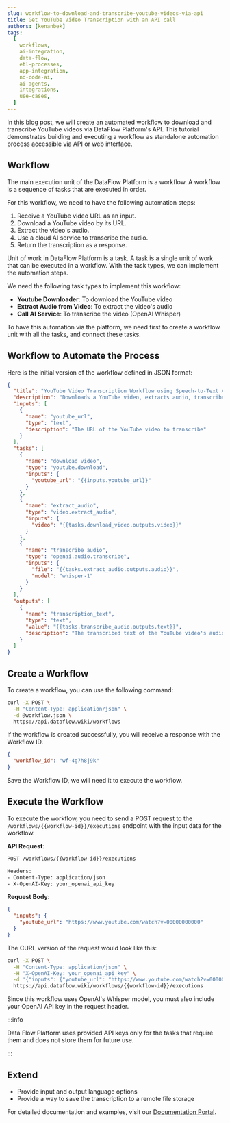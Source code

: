 ```yaml
---
slug: workflow-to-download-and-transcribe-youtube-videos-via-api
title: Get YouTube Video Transcription with an API call
authors: [kenanbek]
tags:
  [
    workflows,
    ai-integration,
    data-flow,
    etl-processes,
    app-integration,
    no-code-ai,
    ai-agents,
    integrations,
    use-cases,
  ]
---
```


In this blog post, we will create an automated workflow to download and transcribe YouTube videos via DataFlow Platform's API. This tutorial demonstrates building and executing a workflow as standalone automation process accessible via API or web interface.

<!-- truncate -->

## Workflow

The main execution unit of the DataFlow Platform is a workflow. A workflow is a sequence of tasks that are executed in order.

For this workflow, we need to have the following automation steps:

1. Receive a YouTube video URL as an input.
2. Download a YouTube video by its URL.
3. Extract the video's audio.
4. Use a cloud AI service to transcribe the audio.
5. Return the transcription as a response.

Unit of work in DataFlow Platform is a task. A task is a single unit of work that can be executed in a workflow. With the task types, we can implement the automation steps.

We need the following task types to implement this workflow:

- **Youtube Downloader**: To download the YouTube video
- **Extract Audio from Video**: To extract the video's audio
- **Call AI Service**: To transcribe the video (OpenAI Whisper)

To have this automation via the platform, we need first to create a workflow unit with all the tasks, and connect these tasks.

## Workflow to Automate the Process

Here is the initial version of the workflow defined in JSON format:

```json
{
  "title": "YouTube Video Transcription Workflow using Speech-to-Text AI model",
  "description": "Downloads a YouTube video, extracts audio, transcribes it using OpenAI's Whisper model, and returns the transcription text",
  "inputs": [
    {
      "name": "youtube_url",
      "type": "text",
      "description": "The URL of the YouTube video to transcribe"
    }
  ],
  "tasks": [
    {
      "name": "download_video",
      "type": "youtube.download",
      "inputs": {
        "youtube_url": "{{inputs.youtube_url}}"
      }
    },
    {
      "name": "extract_audio",
      "type": "video.extract_audio",
      "inputs": {
        "video": "{{tasks.download_video.outputs.video}}"
      }
    },
    {
      "name": "transcribe_audio",
      "type": "openai.audio.transcribe",
      "inputs": {
        "file": "{{tasks.extract_audio.outputs.audio}}",
        "model": "whisper-1"
      }
    }
  ],
  "outputs": [
    {
      "name": "transcription_text",
      "type": "text",
      "value": "{{tasks.transcribe_audio.outputs.text}}",
      "description": "The transcribed text of the YouTube video's audio"
    }
  ]
}
```

## Create a Workflow

To create a workflow, you can use the following command:

```bash
curl -X POST \
  -H "Content-Type: application/json" \
  -d @workflow.json \
  https://api.dataflow.wiki/workflows
```

If the workflow is created successfully, you will receive a response with the Workflow ID.

```json
{
  "workflow_id": "wf-4g7h8j9k"
}
```

Save the Workflow ID, we will need it to execute the workflow.

## Execute the Workflow

To execute the workflow, you need to send a POST request to the `/workflows/{{workflow-id}}/executions` endpoint with the input data for the workflow.

**API Request**:

```bash
POST /workflows/{{workflow-id}}/executions

Headers:
- Content-Type: application/json
- X-OpenAI-Key: your_openai_api_key
```

**Request Body**:

```json
{
  "inputs": {
    "youtube_url": "https://www.youtube.com/watch?v=00000000000"
  }
}
```

The CURL version of the request would look like this:

```bash
curl -X POST \
  -H "Content-Type: application/json" \
  -H "X-OpenAI-Key: your_openai_api_key" \
  -d '{"inputs": {"youtube_url": "https://www.youtube.com/watch?v=00000000000"}, "monitoring": {"webhook": "https://example.com/webhook"}}' \
  https://api.dataflow.wiki/workflows/{{workflow-id}}/executions
```

Since this workflow uses OpenAI's Whisper model, you must also include your OpenAI API key in the request header.

:::info

Data Flow Platform uses provided API keys only for the tasks that require them and does not store them for future use.

:::

## Extend

- Provide input and output language options
- Provide a way to save the transcription to a remote file storage

For detailed documentation and examples, visit our [Documentation Portal](/docs).
